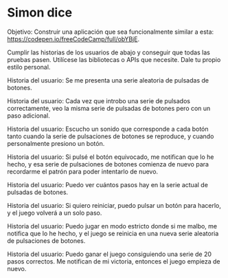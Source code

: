 # Simon dice

Objetivo: Construir una aplicación que sea funcionalmente similar a esta: https://codepen.io/freeCodeCamp/full/obYBjE.

Cumplir las historias de los usuarios de abajo y conseguir que todas las pruebas pasen. Utilícese las bibliotecas o APIs que necesite. Dale tu propio estilo personal.

Historia del usuario: Se me presenta una serie aleatoria de pulsadas de botones.

Historia del usuario: Cada vez que introbo una serie de pulsados correctamente, veo la misma serie de pulsadas de botones pero con un paso adicional.

Historia del usuario: Escucho un sonido que corresponde a cada botón tanto cuando la serie de pulsaciones de botones se reproduce, y cuando personalmente presiono un botón.

Historia del usuario: Si pulsé el botón equivocado, me notifican que lo he hecho, y esa serie de pulsaciones de botones comienza de nuevo para recordarme el patrón para poder intentarlo de nuevo.

Historia del usuario: Puedo ver cuántos pasos hay en la serie actual de pulsadas de botones.

Historia del usuario: Si quiero reiniciar, puedo pulsar un botón para hacerlo, y el juego volverá a un solo paso.

Historia del usuario: Puedo jugar en modo estricto donde si me malbo, me notifica que lo he hecho, y el juego se reinicia en una nueva serie aleatoria de pulsaciones de botones.

Historia del usuario: Puedo ganar el juego consiguiendo una serie de 20 pasos correctos. Me notifican de mi victoria, entonces el juego empieza de nuevo.
